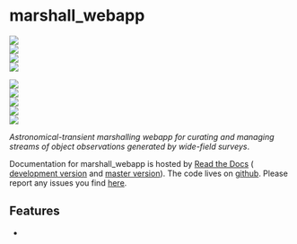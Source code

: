 # marshall_webapp

<!-- INFO BADGES -->  

[![](https://img.shields.io/pypi/pyversions/marshall_webapp)](https://pypi.org/project/marshall_webapp/)  
[![](https://img.shields.io/pypi/v/marshall_webapp)](https://pypi.org/project/marshall_webapp/)  
[![](https://img.shields.io/github/license/thespacedoctor/marshall_webapp)](https://github.com/thespacedoctor/marshall_webapp)  
[![](https://img.shields.io/pypi/dm/marshall_webapp)](https://pypi.org/project/marshall_webapp/)  

<!-- STATUS BADGES -->  

[![](http://167.71.135.11:8080/buildStatus/icon?job=marshall_webapp%2Fmaster&subject=build%20master)](http://167.71.135.11:8080/blue/organizations/jenkins/marshall_webapp/activity?branch=master)  
[![](http://167.71.135.11:8080/buildStatus/icon?job=marshall_webapp%2Fdevelop&subject=build%20dev)](http://167.71.135.11:8080/blue/organizations/jenkins/marshall_webapp/activity?branch=develop)  
[![](https://cdn.jsdelivr.net/gh/thespacedoctor/marshall_webapp@master/coverage.svg)](https://raw.githack.com/thespacedoctor/marshall_webapp/master/htmlcov/index.html)  
[![](https://readthedocs.org/projects/marshall_webapp/badge/?version=master)](https://marshall_webapp.readthedocs.io/en/master/)  
[![](https://img.shields.io/github/issues/thespacedoctor/marshall_webapp/type:%20bug?label=bug%20issues)](https://github.com/thespacedoctor/marshall_webapp/issues?q=is%3Aissue+is%3Aopen+label%3A%22type%3A+bug%22+)  

*Astronomical-transient marshalling webapp for curating and managing streams of object observations generated by wide-field surveys*.

Documentation for marshall_webapp is hosted by [Read the Docs](https://marshall_webapp.readthedocs.io/en/master/) (
[development version](https://marshall_webapp.readthedocs.io/en/develop/) and [master version](https://marshall_webapp.readthedocs.io/en/master/)). The code lives on [github](https://github.com/thespacedoctor/marshall_webapp). Please report any issues you find [here](https://github.com/thespacedoctor/marshall_webapp/issues).

## Features

* 



